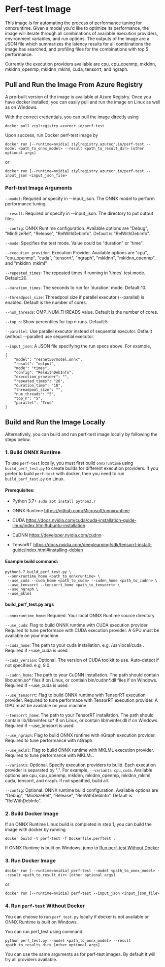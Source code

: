 # Perf-test Image

This image is for automating the process of performance tuning for onnxruntime. Given a model you'd like to optimize its performance, the image will iterate through all combinations of available execution providers, environment variables, and run options. The outputs of the image are a JSON file which summarizes the latency results for all combinations the image has searched, and profiling files for the combinations with top 5 performance.

Currently the execution providers available are cpu, cpu_openmp, mkldnn, mkldnn_openmp, mkldnn_mklml, cuda, tensorrt, and ngraph.  

## Pull and Run the Image From Azure Registry

A pre-built version of the image is available at Azure Registry. Once you have docker installed, you can easily pull and run the image on Linux as well as on Windows. 

With the correct credentials, you can pull the image directly using 
```
docker pull ziylregistry.azurecr.io/perf-test
```

Upon success, run Docker perf-test image by
```
docker run [--runtime=nvidia] ziylregistry.azurecr.io/perf-test --model <path_to_onnx_model> --result <path_to_result_dir> [other optional args]
```
or 
```
docker run [--runtime=nvidia] ziylregistry.azurecr.io/perf-test --input_json <input_json_file>
```

### Perf-test Image Arguments

`--model`: Requried or specify in --input_json. The ONNX model to perform performance tuning. 

`--result`: Required or specify in --input_json. The directory to put output files. 

`--config`: ONNX Runtime configuration. Available options are "Debug", "MinSizeRel", "Release", "RelWithDebInfo". Default is "RelWithDebInfo". 

`--mode`: Specifies the test mode. Value could be "duration" or "time".

`--execution_provider`: Execution Provider. Available options are "cpu", "cpu_openmp", "cuda", "tensorrt", "ngraph", "mkldnn", "mkldnn_openmp", and "mkldnn_mklml"

`--repeated_times`: The repeated times if running in 'times' test mode. Default:20.

`--duration_times`: The seconds to run for 'duration' mode. Default:10.

`--threadpool_size`: Threadpool size if parallel executor (--parallel) is enabled. Default is the number of cores. 

`--num_threads`: OMP_NUM_THREADS value. Default is the number of cores. 

`--top_n`: Show percentiles for top n runs. Default:5.

`--parallel`: Use parallel executor instead of sequential executor. Default (without --parallel) use sequential executor. 

`--input_json`: A JSON file specifying the run specs above. For example, 
```
{
    "model": "resnet50/model.onnx",
    "result": "output",
    "mode": "times", 
    "config": "RelWithDebInfo", 
    "execution_provider": "",
    "repeated_times": "20",
    "duration_time": "10",
    "threadpool_size": "",
    "num_threads": "5",
    "top_n": "5",
    "parallel": "True"
}
```

## Build and Run the Image Locally

Alternatively, you can build and run perf-test image locally by following the steps below. 

### 1. Build ONNX Runtime
To use `perf-test` locally, you must first build `onnxruntime` using `build_perf_test.py` to create builds for different execution providers. If you prefer to build `perf-test` with docker, then you need to run `build_perf_test.py` on Linux.  

#### Prerequisites:
- Python 3.7+ `sudo apt install python3.7`
- ONNX Runtime https://github.com/Microsoft/onnxruntime

- CUDA https://docs.nvidia.com/cuda/cuda-installation-guide-linux/index.html#ubuntu-installation
- CuDNN https://developer.nvidia.com/cudnn 
- TensorRT https://docs.nvidia.com/deeplearning/sdk/tensorrt-install-guide/index.html#installing-debian

#### Example build command:  
```
python3.7 build_perf_test.py \
 --onnxruntime_home <path_to_onnxruntime> \
 --use_cuda --cuda_home <path_to_cuda> --cudnn_home <path_to_cudnn> \
 --use_tensorrt --tensorrt_home <path_to_tensorrt> \
 --use_ngraph \
 --use_mklml
```

#### build_perf_test.py args

`--onnxruntime_home`:   Required. Your local ONNX Runtime source directory. 

`--use_cuda`: Flag to build ONNX runtime with CUDA execution provider. Required to tune performace with CUDA execution provider. A GPU must be available on your machine.

`--cuda_home`: The path to your cuda installation. e.g. /usr/local/cuda . Required if --use_cuda is used. 

`--cuda_version`: Optional. The version of CUDA toolkit to use. Auto-detect if not specified. e.g. 9.0

`--cudnn_home`: The path to your CuDNN installation. The path should  contain libcudnn.so* files if on Linux, or contiain bin/cudnn*.dll files if on Windows. Required if --use_cuda is used. 

`--use_tensorrt`: Flag to build ONNX runtime with TensorRT execution provider. Required to tune performace with TensorRT execution provider. A GPU must be available on your machine.

`--tensorrt_home`: The path to your TensorRT installation. The path should contain lib/libnvinfer.so* if on Linux, or contain lib/nvinfer.dll if on Windows. Required if --use_tensorrt is used. 

`--use_ngraph`: Flag to build ONNX runtime with nGraph execution provider. Required to tune performance with nGraph. 

`--use_mklml`: Flag to build ONNX runtime with MKLML execution provider. Required to tune performance with MKLML. 

`--variants`: Optional. Specify execution providers to build. Each execution provider is separated by ",". For example, `--variants cpu,cuda`. Available options are cpu, cpu_openmp, mkldnn, mkldnn_openmp, mkldnn_mklml, cuda, tensorrt, and nraph. If not specified, build all. 

`--config`: Optional. ONNX runtime build configuration. Available options are "Debug", "MinSizeRel", "Release", "RelWithDebInfo". Default is "RelWithDebInfo". 

### 2. Build Docker Image
If an ONNX Runtime Linux build is completed in step 1, you can build the image with docker by running 
```
docker build -t perf-test -f Dockerfile.perftest .
```

If ONNX Runtime is built on Windows, jump to [Run perf-test Without Docker](#4.-(Run-`perf-test`-Without-Docker))

### 3. Run Docker Image
```
docker run [--runtime=nvidia] perf-test --model <path_to_onnx_model> --result <path_to_result_dir> [other optional args]
```
or
```
docker run [--runtime=nvidia] perf-test --input_json <input_json_file>
```

### 4. Run `perf-test` Without Docker

You can choose to run `perf_test.py` locally if docker is not available or ONNX Runtime is built on Windows. 

You can run perf_test using command 
```
python perf_test.py --model <path_to_onnx_model> --result <path_to_results_dir> [other optional args]
```
You can use the same arguments as for perf-test images. By default it will try all providers available.
